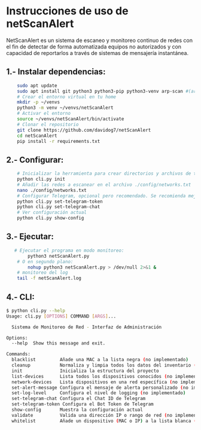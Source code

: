 # Instrucciones de uso de netScanAlert
NetScanAlert es un sistema de escaneo y monitoreo continuo de redes con el fin de detectar de forma automatizada equipos no autorizados y con capacidad de reportarlos a través de sistemas de mensajería instantánea.
## 1.- Instalar dependencias:
```bash
    sudo apt update
    sudo apt install git python3 python3-pip python3-venv arp-scan #(arp-scan requiere permisos sudo)
    # Crear el entorno virtual en tu home
    mkdir -p ~/venvs
    python3 -m venv ~/venvs/netScanAlert
    # Activar el entorno
    source ~/venvs/netScanAlert/bin/activate
    # Clonar el repositorio
    git clone https://github.com/davidog7/netScanAlert
    cd netScanAlert
    pip install -r requirements.txt
```
## 2.- Configurar:
```bash
    # Inicializar la herramienta para crear directorios y archivos de trabajo
    python cli.py init
    # Añadir las redes a escanear en el archivo ./config/networks.txt
    nano ./config/networks.txt
    # Configurar Telegram, opcional pero recomendado. Se recomienda mejor usar variables de entorno en entornos productivos:
    python cli.py set-telegram-token
    python cli.py set-telegram-chat
    # Ver configuración actual
    python cli.py show-config
```
## 3.- Ejecutar:
```bash
   # Ejecutar el programa en modo monitoreo:
        python3 netScanAlert.py 
    # O en segundo plano:
        nohup python3 netScanAlert.py > /dev/null 2>&1 &
    # monitoreo del log
    tail -f netScanAlert.log
```

## 4.- CLI:
```bash
$ python cli.py --help
Usage: cli.py [OPTIONS] COMMAND [ARGS]...

  Sistema de Monitoreo de Red - Interfaz de Administración

Options:
  --help  Show this message and exit.

Commands:
  blacklist         Añade una MAC a la lista negra (no implementado)
  cleanup           Normaliza y limpia todos los datos del inventario (no implementado, borrar directorio data)
  init              Inicializa la estructura del proyecto
  list-devices      Lista todos los dispositivos conocidos (no implementado)
  network-devices   Lista dispositivos en una red específica (no implementado)
  set-alert-message Configura el mensaje de alerta personalizado (no implementado)
  set-log-level     Configura el nivel de logging (no implementado)
  set-telegram-chat Configura el Chat ID de Telegram
  set-telegram-token Configura el Bot Token de Telegram
  show-config       Muestra la configuración actual
  validate          Valida una dirección IP o rango de red (no implementado)
  whitelist         Añade un dispositivo (MAC o IP) a la lista blanca (no implementado)
  ```
